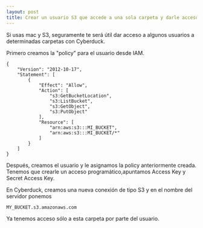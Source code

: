 ```yaml
---           
layout: post
title: Crear un usuario S3 que accede a una sola carpeta y darle acceso con Cyberduck
---
```


Si usas mac y S3, seguramente te será útil dar acceso a algunos usuarios a determinadas carpetas con Cyberduck.

Primero creamos la "policy" para el usuario desde IAM.

```
{
    "Version": "2012-10-17",
    "Statement": [
        {
            "Effect": "Allow",
            "Action": [
                "s3:GetBucketLocation",
                "s3:ListBucket",
                "s3:GetObject",
                "s3:PutObject"
            ],
            "Resource": [
                "arn:aws:s3:::MI_BUCKET",
                "arn:aws:s3:::MI_BUCKET/*"
            ]
        }
    ]
}
```

Después, creamos el usuario y le asignamos la policy anteriormente creada. Tenemos que crearle un acceso programático,apuntamos Access Key y Secret Access Key.

En Cyberduck, creamos una nueva conexión de tipo S3 y en el nombre del servidor ponemos 

```
MY_BUCKET.s3.amazonaws.com
```

Ya tenemos acceso sólo a esta carpeta por parte del usuario.

